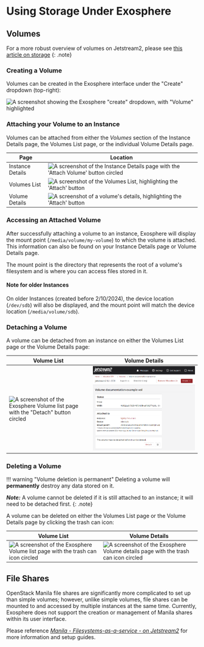 # Using Storage Under Exosphere

## Volumes

For a more robust overview of volumes on Jetstream2, please see [this article on storage](../../general/storage.md)
{: .note}

### Creating a Volume

Volumes can be created in the Exosphere interface under the "Create" dropdown (top-right):

![A screenshot showing the Exosphere "create" dropdown, with "Volume" highlighted](../../images/exo-create-vol.png)

### Attaching your Volume to an Instance

Volumes can be attached from either the *Volumes* section of the Instance Details page, the Volumes List page, or the individual Volume Details page.

| Page             | Location                                                                                                                                               |
|------------------|--------------------------------------------------------------------------------------------------------------------------------------------------------|
| Instance Details | <img src="/images/exo-attach-vol-instance.png" alt="A screenshot of the Instance Details page with the 'Attach Volume' button circled" width="75%" />  |
| Volumes List     | <img src="/images/exo-attach-vol-list.png" alt="A screenshot of the Volumes List, highlighting the 'Attach' button" width="75%" />                     |
| Volume Details   | <img src="/images/exo-attach-vol-details.png" alt="A screenshot of a volume's details, highlighting the 'Attach' button" width="45%" />                |

### Accessing an Attached Volume

After successfully attaching a volume to an instance, Exosphere will display the mount point (`/media/volume/my-volume`) to which the volume is attached. This information can also be found on your Instance Details page or Volume Details page.

The mount point is the directory that represents the root of a volume's filesystem and is where you can access files stored in it.

#### Note for older Instances

On older Instances (created before 2/10/2024), the device location (`/dev/sdb`) will also be displayed, and the mount point will match the device location (`/media/volume/sdb`).

### Detaching a Volume

A volume can be detached from an instance on either the Volumes List page or the Volume Details page:

| Volume List                                                                                                              | Volume Details                                                                                                                 |
|--------------------------------------------------------------------------------------------------------------------------|--------------------------------------------------------------------------------------------------------------------------------|
| ![A screenshot of the Exosphere Volume list page with the "Detach" button circled](../../images/exo-vol-detach-list.png) | ![A screenshot of the Exosphere Volume details page with the "Detach" button circled](../../images/exo-vol-detach-details.png) |

### Deleting a Volume

!!! warning "Volume deletion is permanent"
    Deleting a volume will **permanently** destroy any data stored on it.

***Note:*** A volume cannot be deleted if it is still attached to an instance; it will need to be detached first.
{: .note}

A volume can be deleted on either the Volumes List page or the Volume Details page by clicking the trash can icon:

| Volume List                                                                                                              | Volume Details                                                                                                                 |
|--------------------------------------------------------------------------------------------------------------------------|--------------------------------------------------------------------------------------------------------------------------------|
| ![A screenshot of the Exosphere Volume list page with the trash can icon circled](../../images/exo-vol-del-list.png)     | ![A screenshot of the Exosphere Volume details page with the trash can icon circled](../../images/exo-vol-del-details.png)     |

## File Shares

OpenStack Manila file shares are significantly more complicated to set up than simple volumes; however, unlike simple volumes, file shares can be mounted to and accessed by multiple instances at the same time. Currently, Exosphere does not support the creation or management of Manila shares within its user interface.

Please reference *[Manila - Filesystems-as-a-service - on Jetstream2](../../general/manila.md)* for more information and setup guides.
